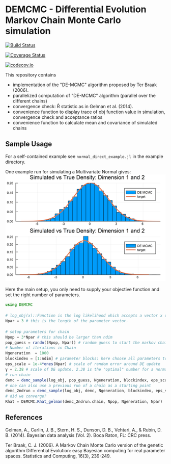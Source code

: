 # DEMCMC - Differential Evolution Markov Chain Monte Carlo simulation


[![Build Status](https://travis-ci.org/chrished/DEMCMC.jl.svg?branch=master)](https://travis-ci.org/chrished/DEMCMC.jl)

[![Coverage Status](https://coveralls.io/repos/chrished/DEMCMC.jl/badge.svg?branch=master&service=github)](https://coveralls.io/github/chrished/DEMCMC.jl?branch=master)

[![codecov.io](http://codecov.io/github/chrished/DEMCMC.jl/coverage.svg?branch=master)](http://codecov.io/github/chrished/DEMCMC.jl?branch=master)


This repository contains
* implementation of the "DE-MCMC" algorithm proposed by Ter Braak (2006).
* parallelized computation of "DE-MCMC" algorithm (parallel over the different chains)
* convergence check: R̂ statistic as in Gelman et al. (2014).
* convenience function to display trace of obj function value in simulation, convergence check and acceptance ratios
* convenience function to calculate mean and covariance of simulated chains


## Sample Usage
For a self-contained example see `normal_direct_example.jl` in the example directory.

One example run for simulating a Multivariate Normal gives:
![Simulated Multivariate Normal](./img/normal_direct_hist_1_2.png)

Here the main setup, you only need to supply your objective function and set the right number of parameters.

```julia
using DEMCMC

# log_obj(x)::Function is the log likelihood which accepts a vector x of length Npar as its argument
Npar = 3 # this is the length of the parameter vector.

# setup parameters for chain
Npop = 3*Npar # this should be larger than ndim
pop_guess = randn((Npop, Npar)) # random guess to start the markov chain (this should be sufficiently dispersed to cover the relevant parameter range)
# Number of iterations in Chain
Ngeneration  = 1000
blockindex = [1:ndim] # parameter blocks: here choose all parameters to be updated simultaenously
eps_scale = 1e-4*ones(Npar) # scale of random error around DE update
γ = 2.38 # scale of DE update, 2.38 is the "optimal" number for a normal
# run chain
demc = demc_sample(log_obj, pop_guess, Ngeneration, blockindex, eps_scale, γ)
# one can also use a previous run of a chain as a starting point
demc_2ndrun = demc_sample(log_obj, demc, Ngeneration, blockindex, eps_scale, γ)
# did we converge?
Rhat = DEMCMC.Rhat_gelman(demc_2ndrun.chain, Npop, Ngeneration, Npar)
```


## References

Gelman, A., Carlin, J. B., Stern, H. S., Dunson, D. B., Vehtari, A., & Rubin, D. B. (2014). Bayesian data analysis (Vol. 2). Boca Raton, FL: CRC press.

Ter Braak, C. J. (2006). A Markov Chain Monte Carlo version of the genetic algorithm Differential Evolution: easy Bayesian computing for real parameter spaces. Statistics and Computing, 16(3), 239-249.
